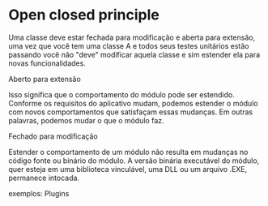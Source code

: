 # Open closed principle

Uma classe deve estar fechada para modificação e aberta para extensão, uma vez que você tem uma classe A e todos seus testes unitários
estão passando você não  "deve" modificar aquela classe e sim estender ela para novas funcionalidades.


Aberto para extensão

Isso significa que o comportamento do módulo pode ser estendido. Conforme os requisitos do aplicativo mudam, podemos estender o módulo com novos comportamentos que satisfaçam essas mudanças. Em outras palavras, podemos mudar o que o módulo faz.

Fechado para modificação

Estender o comportamento de um módulo não resulta em mudanças no código fonte ou binário do módulo. A versão binária executável do módulo, quer esteja em uma biblioteca vinculável, uma DLL ou um arquivo .EXE, permanece intocada.

exemplos: Plugins